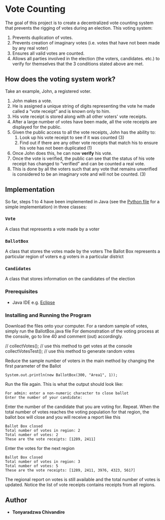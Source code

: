 # Vote Counting

The goal of this project is to create a decentralized vote counting system that prevents the rigging of votes during an election. This voting system:
1. Prevents duplication of votes.
2. Prevents creation of imaginary votes (i.e. votes that have not been made by any real voter)
3. Ensures all valid votes are counted.
4. Allows all parties involved in the election (the voters, candidates. etc.) to verify for themselves that the 3 conditions stated above are met.

## How does the voting system work?
Take an example, John, a registered voter.
1. John makes a vote. 
2. He is assigned a unique string of digits representing the vote he made called a “vote receipt” and is known only to him.
3. His vote receipt is stored along with all other voters' vote receipts.
4. After a large number of votes have been made, all the vote receipts are displayed for the public.
5. Given the public access to all the vote receipts, John has the ability to: 
    1. Look up his vote receipt to see if it was counted (3) 
    2. Find out if there are any other vote receipts that match his to ensure his vote has not been duplicated (1)
6. Once John does this, he can now **verify** his vote.
7. Once the vote is verified, the public can see that the status of his vote receipt has changed to “verified” and can be counted a real vote.
8. This is done by all the voters such that any vote that remains unverified is considered to be an imaginary vote and will not be counted. (3)

## Implementation

So far, steps 1 to 4 have been implemented in Java (see the [Python file](https://github.com/Tonyaradzwa/vote_counting/blob/main/voting_counting_main.py) for a simple implementation) in three classes: 
### `Vote` 
A class that represents a vote made by a voter

### `BallotBox` 
A class that stores the votes made by the voters The Ballot Box represents a particular region of voters e.g voters in a particular district

### `Candidates` 
A class that stores information on the candidates of the election

### Prerequisites

- Java IDE e.g. [Eclipse](https://www.eclipse.org/downloads/packages/)

### Installing and Running the Program

Download the files onto your computer. 
For a random sample of votes, simply run the BallotBox.java file
For demonstration of the voting process at the console, go to line 40 and comment (out) accordingly.

  // collectVotes(); // use this method to get votes at the console	
	collectVotesTest(); // use this method to generate random votes

Reduce the sample number of voters in the main method by changing the first parameter of the Ballot

    System.out.println(new BallotBox(300, "Area1", 1));
    
Run the file again. 
This is what the output should look like:

    For admin: enter a non-numeric character to close ballot 
    Enter the number of your candidate: 

Enter the number of the candidate that you are voting for. Repeat.
When the total number of votes reaches the voting population for that region, the ballot box will close and you will receive a report like this

    Ballot Box closed
    Total number of votes in region: 2
    Total number of votes: 2
    These are the vote receipts: [1289, 2411]
    
Enter the votes for the next region

    Ballot Box closed
    Total number of votes in region: 3
    Total number of votes: 5
    These are the vote receipts: [1289, 2411, 3976, 4323, 5617]

The regional report on votes is still available and the total number of votes is updated. Notice the list of vote receipts contains receipts from all regions.

## Author

  - **Tonyaradzwa Chivandire**
